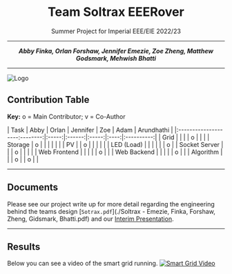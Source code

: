 <center>

# Team Soltrax EEERover
Summer Project for Imperial EEE/EIE 2022/23

---

**_Abby Finka, Orlan Forshaw, Jennifer Emezie, Zoe Zheng, Matthew Godsmark, Mehwish Bhatti_**

---

</center>

![Logo](./client/src/assets/logo.png)


## Contribution Table

**Key:** o = Main Contributor; v = Co-Author


| Task                | Abby | Orlan | Jennifer | Zoe | Adam | Arundhathi |
|:--------------------:--------:|:-----:|:------:|:-----:|:----:|:----------:|
| Grid                |          |       |        |   o   |      |            |
| Storage             |    o     |       |        |       |      |            |
| PV                  |          |   o   |        |       |      |            |
| LED (Load)          |          |       |        |       |      |     o      |
| Socket Server       |          |       |   o    |       |      |            |
| Web Frontend        |          |       |        |       |   o  |            |
| Web Backend         |          |       |        |       |   o  |            |
| Algorithm           |          |       |   o    |       |   o  |            |


___
## Documents 
Please see our project write up for more detail regarding the engineering behind the teams design [`Sotrax.pdf`](./Soltrax - Emezie, Finka, Forshaw, Zheng, Gidsmark, Bhatti.pdf) and our [Interim Presentation](https://www.canva.com/design/DAFkkoNc9i0/usRfsTg2y6Oj4BSP19Y2mA/view?utm_content=DAFkkoNc9i0&utm_campaign=designshare&utm_medium=link&utm_source=editor).
___

## Results
Below you can see a video of the smart grid running. 
[![Smart Grid Video](https://img.youtube.com/vi/qLZ7yFC_RUk/0.jpg)](https://youtu.be/qLZ7yFC_RUk)
